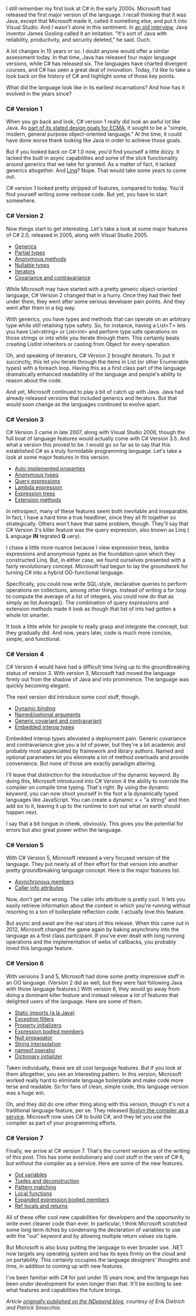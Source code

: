 I still remember my first look at C# in the early 2000s.  Microsoft had released the first major version of the language.  I recall thinking that it was Java, except that Microsoft made it, called it something else, and put it into Visual Studio.  And I wasn&#39;t alone in this sentiment.  In [an old interview](https://www.cnet.com/news/why-microsofts-c-isnt/), Java inventor James Gosling called it an imitation.  &quot;It&#39;s sort of Java with reliability, productivity, and security deleted,&quot; he said.  Ouch.

A lot changes in 15 years or so.  I doubt anyone would offer a similar assessment today.  In that time, Java has released four major language versions, while C# has released six.  The languages have charted divergent courses, and C# has seen a great deal of innovation.  Today, I&#39;d like to take a look back on the history of C# and highlight some of those key points.

What did the language look like in its earliest incarnations?  And how has it evolved in the years since?

### **C# Version 1**

When you go back and look, C# version 1 really did look an awful lot like Java.  As [part of its stated design goals for ECMA](http://feeldotneteasy.blogspot.com/2011/01/c-design-goals.html), it sought to be a &quot;simple, modern, general purpose object-oriented language.&quot;  At the time, it could have done worse thank looking like Java in order to achieve those goals.

But if you looked back on C# 1.0 now, you&#39;d find yourself a little dizzy.  It lacked the built in async capabilities and some of the slick functionality around generics that we take for granted.  As a matter of fact, it lacked generics altogether.  And [Linq](https://msdn.microsoft.com/en-us/library/bb308959.aspx)?  Nope.  That would take some years to come out.

C# version 1 looked pretty stripped of features, compared to today.  You&#39;d find yourself writing some verbose code.  But yet, you have to start somewhere.

### **C# Version 2**

Now things start to get interesting.  Let&#39;s take a look at some major features of C# 2.0, released in 2005, along with Visual Studio 2005.

- [Generics](https://www.tutorialspoint.com/csharp/csharp_generics.htm)
- [Partial types](https://www.dotnetperls.com/partial)
- [Anonymous methods](https://www.tutorialspoint.com/csharp/csharp_anonymous_methods.htm)
- [Nullable types](https://docs.microsoft.com/en-us/dotnet/csharp/programming-guide/nullable-types/)
- [Iterators](https://msdn.microsoft.com/en-us/library/65zzykke(v=vs.100).aspx)
- [Covariance and contravariance](https://docs.microsoft.com/en-us/dotnet/csharp/programming-guide/concepts/covariance-contravariance/)

While Microsoft may have started with a pretty generic object-oriented language, C# Version 2 changed that in a hurry.  Once they had their feet under them, they went after some serious developer pain points.  And they went after them in a big way.

With generics, you have types and methods that can operate on an arbitrary type while still retaining type safety.  So, for instance, having a List&lt;T&gt; lets you have List&lt;string&gt; or List&lt;int&gt;  and perform type safe operations on those strings or ints while you iterate through them.  This certainly beats creating ListInt inheritors or casting from Object for every operation.

Oh, and speaking of iterators, C# Version 2 brought iterators.  To put it succinctly, this let you iterate through the items in List (or other Enumerable types) with a foreach loop.  Having this as a first class part of the language dramatically enhanced readability of the language and people&#39;s ability to reason about the code.

And yet, Microsoft continued to play a bit of catch up with Java.  Java had already released versions that included generics and iterators.  But that would soon change as the languages continued to evolve apart.

### **C# Version 3**

C# Version 3 came in late 2007, along with Visual Studio 2008, though the full boat of language features would actually come with C# Version 3.5.  And what a version this proved to be.  I would go so far as to say that this established C# as a truly formidable programming language.  Let&#39;s take a look at some major features in this version.

- [Auto implemented properties](https://docs.microsoft.com/en-us/dotnet/csharp/programming-guide/classes-and-structs/auto-implemented-properties)
- [Anonymous types](http://www.c-sharpcorner.com/UploadFile/ff2f08/anonymous-types-in-C-Sharp/)
- [Query expressions](https://docs.microsoft.com/en-us/dotnet/csharp/linq/query-expression-basics)
- [Lambda expression](https://www.daedtech.com/introduction-to-c-lambda-expressions/)
- [Expression trees](https://blogs.msdn.microsoft.com/charlie/2008/01/31/expression-tree-basics/)
- [Extension methods](https://www.codeproject.com/Tips/709310/Extension-Method-In-Csharp)

In retrospect, many of these features seem both inevitable and inseparable.  In fact, I have a hard time a true headliner, since they all fit together so strategically.  Others won&#39;t have that same problem, though.  They&#39;ll say that C# Version 3&#39;s killer feature was the query expression, also known as Linq ( **L** anguage **IN** tegrated **Q** uery).

I chase a little more nuance because I view expression tress, lamba expressions and anonymous types as the foundation upon which they constructed Linq.  But, in either case, we found ourselves presented with a fairly revolutionary concept.  Microsoft had begun to lay the groundwork for turning C# into a hybrid OO-functional language.

Specifically, you could now write SQL-style, declarative queries to perform operations on collections, among other things.  Instead of writing a for loop to compute the average of a list of integers, you could now do that as simply as list.Average().  The combination of query expressions and extension methods made it look as though that list of ints had gotten a whole lot smarter.

It took a little while for people to really grasp and integrate the concept, but they gradually did.  And now, years later, code is much more concise, simple, and functional.

### **C# Version 4**

C# Version 4 would have had a difficult time living up to the groundbreaking status of version 3.  With version 3, Microsoft had moved the language firmly out from the shadow of Java and into prominence.  The language was quickly becoming elegant.

The next version did introduce some cool stuff, though.

- [Dynamic binding](https://docs.microsoft.com/en-us/dotnet/csharp/language-reference/keywords/dynamic)
- [Named/optional arguments](https://docs.microsoft.com/en-us/dotnet/csharp/programming-guide/classes-and-structs/named-and-optional-arguments)
- [Generic covariant and contravariant](https://docs.microsoft.com/en-us/dotnet/standard/generics/covariance-and-contravariance)
- [Embedded interop types](https://stackoverflow.com/questions/20514240/whats-the-difference-setting-embed-interop-types-true-and-false-in-visual-studi)

Embedded interop types alleviated a deployment pain.  Generic covariance and contravariance give you a lot of power, but they&#39;re a bit academic and probably most appreciated by framework and library authors.  Named and optional parameters let you eliminate a lot of method overloads and provide convenience.  But none of those are exactly paradigm altering.

I&#39;ll leave that distinction for the introduction of the dynamic keyword.  By doing this, Microsoft introduced into C# Version 4 the ability to override the compiler on compile time typing.  That&#39;s right.  By using the dynamic keyword, you can now shoot yourself in the foot a la dynamically typed languages like JavaScript.  You can create a dynamic x = &quot;a string&quot; and then add six to it, leaving it up to the runtime to sort out what on earth should happen next.

I say that a bit tongue in cheek, obviously.  This gives you the potential for errors but also great power within the language.

### **C# Version 5**

With C# Version 5, Microsoft released a very focused version of the language.  They put nearly all of their effort for that version into another pretty groundbreaking language concept.  Here is the major features list.

- [Asynchronous members](https://msdn.microsoft.com/library/hh191443(vs.110).aspx)
- [Caller info attributes](https://www.codeproject.com/Tips/606379/Caller-Info-Attributes-in-Csharp)

Now, don&#39;t get me wrong.  The caller info attribute is pretty cool.  It lets you easily retrieve information about the context in which you&#39;re running without resorting to a ton of boilerplate reflection code.  I actually love this feature.

But async and await are the real stars of this release.  When this came out in 2012, Microsoft changed the game again by baking asynchrony into the language as a first class participant.  If you&#39;ve ever dealt with long running operations and the implementation of webs of callbacks, you probably loved this language feature.

### **C# Version 6**

With versions 3 and 5, Microsoft had done some pretty impressive stuff in an OO language.  (Version 2 did as well, but they were fast following Java with those language features.)  With version 6, they would go away from doing a dominant killer feature and instead release a lot of features that delighted users of the language.  Here are some of them.

- [Static imports (a la Java)](http://geekswithblogs.net/BlackRabbitCoder/archive/2015/04/16/c.net-little-wonders-static-using-statements-in-c-6.aspx)
- [Exception filters](https://www.thomaslevesque.com/2015/06/21/exception-filters-in-c-6/)
- [Property initializers](http://geekswithblogs.net/WinAZ/archive/2015/06/30/whatrsquos-new-in-c-6.0-auto-property-initializers.aspx)
- [Expression bodied members](https://lostechies.com/jimmybogard/2015/12/17/c-6-feature-review-expression-bodied-function-members/)
- [Null propagator](https://davefancher.com/2014/08/14/c-6-0-null-propagation-operator/)
- [String interpolation](https://docs.microsoft.com/en-us/dotnet/csharp/language-reference/keywords/interpolated-strings)
- [nameof operator](https://stackoverflow.com/questions/31695900/what-is-the-purpose-of-nameof)
- [Dictionary initializer](https://docs.microsoft.com/en-us/dotnet/csharp/programming-guide/classes-and-structs/how-to-initialize-a-dictionary-with-a-collection-initializer)

Taken individually, these are all cool language features.  But if you look at them altogether, you see an interesting pattern.  In this version, Microsoft worked really hard to eliminate language boilerplate and make code more terse and readable.  So for fans of clean, simple code, this language version was a huge win.

Oh, and they did do one other thing along with this version, though it&#39;s not a traditional language feature, per se.  They released [Roslyn the compiler as a service](https://github.com/dotnet/roslyn).  Microsoft now uses C# to build C#, and they let you use the compiler as part of your programming efforts.

### **C# Version 7**

Finally, we arrive at C# version 7.  That&#39;s the current version as of the writing of this post.  This has some evolutionary and cool stuff in the vein of C# 6, but without the compiler as a service.  Here are some of the new features.

- [Out variables](http://www.c-sharpcorner.com/article/out-variables-in-c-sharp-7-0/)
- [Tuples and deconstruction](https://www.thomaslevesque.com/2016/08/23/tuple-deconstruction-in-c-7/)
- [Pattern matching](https://docs.microsoft.com/en-us/dotnet/csharp/whats-new/csharp-7#pattern-matching)
- [Local functions](http://www.infoworld.com/article/3182416/application-development/c-7-in-depth-exploring-local-functions.html)
- [Expanded expression bodied members](https://docs.microsoft.com/en-us/dotnet/csharp/whats-new/csharp-7#more-expression-bodied-members)
- [Ref locals and returns](https://docs.microsoft.com/en-us/dotnet/csharp/whats-new/csharp-7#ref-locals-and-returns)

All of these offer cool new capabilities for developers and the opportunity to write even cleaner code than ever.  In particular, I think Microsoft scratched some long term itches by condensing the declaration of variables to use with the &quot;out&quot; keyword and by allowing multiple return values via tuple.

But Microsoft is also busy putting the language to ever broader use.  .NET now targets any operating system and has its eyes firmly on the cloud and on portability.  This certainly occupies the language designers&#39; thoughts and time, in addition to coming up with new features.

I&#39;ve been familiar with C# for just under 15 years now, and the language has been under development for even longer than that.  It&#39;ll be exciting to see what features and capabilities the future brings.

_Article_ [_originally published on the NDepend blog_](https://blog.ndepend.com/c-versions-look-language-history/)_, courtesy of Erik Dietrich and Patrick Smacchia._
